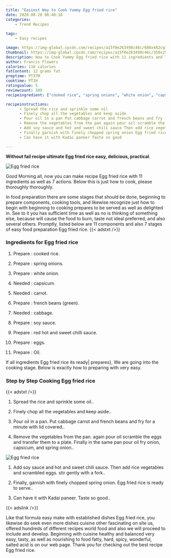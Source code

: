 ```yaml
---
title: "Easiest Way to Cook Yummy Egg fried rice"
date: 2020-08-28 06:40:18
categories:
    - Trend Recipes
    
tags:
    - Easy recipes

image: https://img-global.cpcdn.com/recipes/a15f0e263498c46c/680x482cq70/egg-fried-rice-recipe-main-photo.jpg
thumbnail: https://img-global.cpcdn.com/recipes/a15f0e263498c46c/350x250cq70/egg-fried-rice-recipe-main-photo.jpg
description: How to Cook Yummy Egg fried rice with 11 ingredients and 7 stages of easy cooking.
author: Francis Flowers
calories: 116 calories
fatContent: 12 grams fat
preptime: PT37M
cooktime: PT2H
ratingvalue: 5
reviewcount: 389
recipeingredient: ["cooked rice", "spring onions", "white onion", "capsicum", "carrot", "french beans green", "cabbage", "soy sauce", "red hot and sweet chilli sauce", "eggs", "Oil"]

recipeinstructions: 
      - Spread the rice and sprinkle some oil 
      - Finely chop all the vegetables and keep aside 
      - Pour oil in a pan Put cabbage carrot and french beans and fry for a minute with lid covered 
      - Remove the vegetables from the pan again pour oil scramble the eggs and transfer them to a plate Finally in the same pan pour oil fry onion capsicum and spring onion 
      - Add soy sauce and hot and sweet chili sauce Then add rice vegetables and scrambled eggs stir gently with a fork 
      - Finally garnish with finely chopped spring onion Egg fried rice is ready to serve 
      - Can have it with Kadai paneer Taste so good

---
```




**Without fail recipe ultimate Egg fried rice easy, delicious, practical**. 


![Egg fried rice](https://img-global.cpcdn.com/recipes/a15f0e263498c46c/680x482cq70/egg-fried-rice-recipe-main-photo.jpg "Egg fried rice")




Good Morning all, now you can make recipe Egg fried rice with 11 ingredients as well as 7 actions. Below this is just how to cook, please thoroughly thoroughly.

In food preparation there are some stages that should be done, beginning to prepare components, cooking tools, and likewise recognize just how to begin with beginning to cooking prepares to be served as well as delighted in. See to it you has sufficient time as well as no is thinking of something else, because will cause the food to burn, taste not ideal preferred, and also several others. Promptly, listed below are 11 components and also 7 stages of easy food preparation Egg fried rice.
{{< adstxt />}}

### Ingredients for Egg fried rice


1. Prepare  : cooked rice.

1. Prepare  : spring onions.

1. Prepare  : white onion.

1. Needed  : capsicum.

1. Needed  : carrot.

1. Prepare  : french beans (green).

1. Needed  : cabbage.

1. Prepare  : soy sauce.

1. Prepare  : red hot and sweet chilli sauce.

1. Prepare  : eggs.

1. Prepare  : Oil.



If all ingredients Egg fried rice its ready| prepares}, We are going into the cooking stage. Below is exactly how to preparing with very easy.

### Step by Step Cooking Egg fried rice

{{< adstxt />}}


1. Spread the rice and sprinkle some oil..



1. Finely chop all the vegetables and keep aside..



1. Pour oil in a pan. Put cabbage carrot and french beans and fry for a minute with lid covered..



1. Remove the vegetables from the pan. again pour oil scramble the eggs and transfer them to a plate. Finally in the same pan pour oil fry onion, capsicum, and spring onion..



![Egg fried rice](https://img-global.cpcdn.com/steps/40c2761d6eb96ede/160x128cq70/egg-fried-rice-recipe-step-4-photo.jpg" "Egg fried rice")



1. Add soy sauce and hot and sweet chili sauce. Then add rice vegetables and scrambled eggs. stir gently with a fork..



1. Finally, garnish with finely chopped spring onion. Egg fried rice is ready to serve..



1. Can have it with Kadai paneer. Taste so good..





{{< adslink />}}

Like that formula easy make with established dishes Egg fried rice, you likewise do seek even more dishes cuisine other fascinating on site us, offered hundreds of different recipes world food and also we will proceed to include and develop. Beginning with cuisine healthy and balanced very easy, tasty, as well as nourishing to food fatty, hard, spicy, wonderful, salted acid is on our web page. Thank you for checking out the best recipe Egg fried rice.
